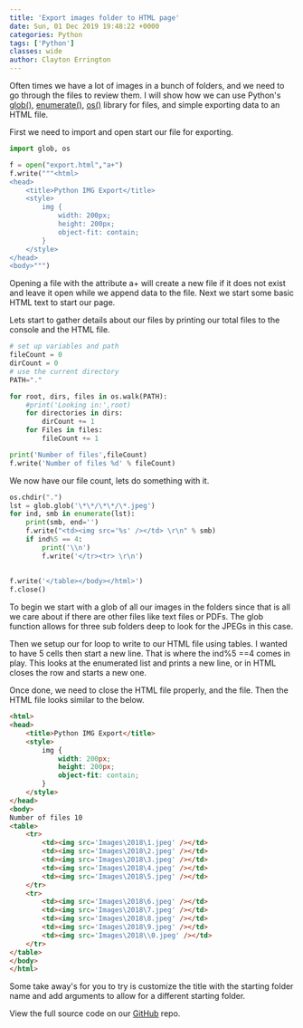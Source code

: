 ```yaml
---
title: 'Export images folder to HTML page'
date: Sun, 01 Dec 2019 19:48:22 +0000
categories: Python
tags: ['Python']
classes: wide
author: Clayton Errington
---
```


Often times we have a lot of images in a bunch of folders, and we need to go through the files to review them. I will show how we can use Python's [glob()](https://docs.python.org/3/library/glob.html), [enumerate()](https://docs.python.org/3/library/functions.html#enumerate), [os()](https://docs.python.org/3/library/os.html) library for files, and simple exporting data to an HTML file.

First we need to import and open start our file for exporting.

```python
import glob, os

f = open("export.html","a+")
f.write("""<html>
<head>
    <title>Python IMG Export</title>  
    <style>  
        img { 
            width: 200px; 
            height: 200px; 
            object-fit: contain; 
        } 
    </style>  
</head>  
<body>""")
```

Opening a file with the attribute a+ will create a new file if it does not exist and leave it open while we append data to the file. Next we start some basic HTML text to start our page.

Lets start to gather details about our files by printing our total files to the console and the HTML file.

```python
# set up variables and path
fileCount = 0
dirCount = 0
# use the current directory
PATH="."

for root, dirs, files in os.walk(PATH):
    #print('Looking in:',root)
    for directories in dirs:
        dirCount += 1
    for Files in files:
        fileCount += 1

print('Number of files',fileCount)
f.write('Number of files %d' % fileCount)
```

We now have our file count, lets do something with it.

```python
os.chdir(".")
lst = glob.glob('\*\*/\*\*/\*.jpeg')
for ind, smb in enumerate(lst):
    print(smb, end='')
    f.write("<td><img src='%s' /></td> \r\n" % smb)
    if ind%5 == 4: 
        print('\\n')
        f.write('</tr><tr> \r\n')
        
        
f.write('</table></body></html>')
f.close()
```

To begin we start with a glob of all our images in the folders since that is all we care about if there are other files like text files or PDFs. The glob function allows for three sub folders deep to look for the JPEGs in this case.

Then we setup our for loop to write to our HTML file using tables. I wanted to have 5 cells then start a new line. That is where the ind%5 ==4 comes in play. This looks at the enumerated list and prints a new line, or in HTML closes the row and starts a new one.

Once done, we need to close the HTML file properly, and the file. Then the HTML file looks similar to the below.

```html
<html>
<head>
    <title>Python IMG Export</title>  
    <style>  
        img { 
            width: 200px; 
            height: 200px; 
            object-fit: contain; 
        } 
    </style>  
</head>  
<body>
Number of files 10
<table>
    <tr> 
        <td><img src='Images\2018\1.jpeg' /></td> 
        <td><img src='Images\2018\2.jpeg' /></td> 
        <td><img src='Images\2018\3.jpeg' /></td> 
        <td><img src='Images\2018\4.jpeg' /></td> 
        <td><img src='Images\2018\5.jpeg' /></td> 
    </tr>
    <tr> 
        <td><img src='Images\2018\6.jpeg' /></td> 
        <td><img src='Images\2018\7.jpeg' /></td> 
        <td><img src='Images\2018\8.jpeg' /></td> 
        <td><img src='Images\2018\9.jpeg' /></td> 
        <td><img src='Images\2018\\0.jpeg' /></td> 
    </tr>
</table>
</body>
</html>
```

Some take away's for you to try is customize the title with the starting folder name and add arguments to allow for a different starting folder.

View the full source code on our [GitHub](https://github.com/Useful-Scripting-Network/Python/blob/master/exportimg.py) repo.